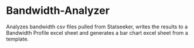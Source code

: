 # Bandwidth-Analyzer
Analyzes bandwidth csv files pulled from Statseeker, writes the results to a Bandwidth Profile excel sheet
and generates a bar chart excel sheet from a template.
